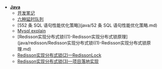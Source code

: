 * [**Java**](java/)
  * [开发笔记](java/开发笔记.md) 
  * [六种延时队列](java/六种延时队列.md) 
  * [552 条 SQL 语句性能优化策略](java/52 条 SQL 语句性能优化策略.md) 
  * [Mysql explain](java/explain.md) 
  * [Redisson实现分布式锁((1)-Redisson实现分布式锁原理](java/redisson/Redisson实现分布式锁((1)-Redisson实现分布式锁原理.md) 
  * [Redisson实现分布式锁(2)—RedissonLock](java/redisson/Redisson实现分布式锁(2)—RedissonLock.md) 
  * [Redisson实现分布式锁(3)—项目落地实现](java/redisson/Redisson实现分布式锁(3)—项目落地实现.md) 

   

